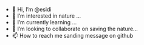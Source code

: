 - 👋 Hi, I’m @esidi
- 👀 I’m interested in nature ...
- 🌱 I’m currently learning ...
- 💞️ I’m looking to collaborate on saving the nature...
- 📫 How to reach me sanding message on github

<!---
esidi/esidi is a ✨ special ✨ repository because its `README.md` (this file) appears on your GitHub profile.
You can click the Preview link to take a look at your changes.
--->
